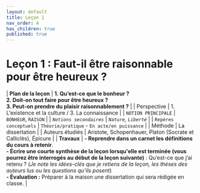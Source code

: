 ```yaml
---
layout: default
title: Leçon 1
nav_order: 4
has_children: true
published: true
---
```


# Leçon 1 : Faut-il être raisonnable pour être heureux ? 


| **Plan de la leçon**    | **1. Qu’est-ce que le bonheur ?<br />2. Doit-on tout faire pour être heureux ?<br />3. Peut-on prendre du plaisir raisonnablement ?**         |
| Perspective             | 1. L'existence et la culture / 3. La connaissance       |
| `NOTION PRINCIPALE`     | `BONHEUR`, `RAISON`          |
| *`Notions secondaires`* | *`Nature`, `Liberté`*           |
| `Repères conceptuels`   | `Théorie/pratique` - `En acte/en puissance`      |
| Méthode                 | La dissertation      |
| Auteurs étudiés         | Aristote, Schopenhauer, Platon (Socrate et Calliclès), Épicure      |
| **Travaux**             | **- Reprendre dans un carnet les définitions du cours à retenir**. <br />**- Écrire une courte synthèse de la leçon lorsqu'elle est terminée (vous pourrez être interrogés au début de la leçon suivante)** : Qu’est-ce que j’ai retenu ? (*Je note les idées-clés que je retiens de la leçon, les thèses des auteurs lus ou les questions qu’ils posent*) <br />**- Évaluation :** Préparer à la maison une dissertation qui sera rédigée en classe. |
